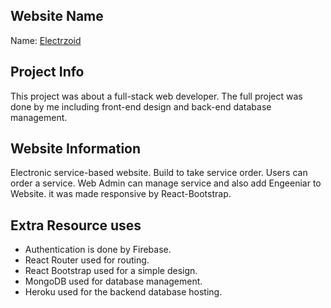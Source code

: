 ## Website Name

Name: [Electrzoid](https://electrzoid.web.app/)

## Project Info

This project was about a full-stack web developer. The full project was done by me including front-end design and back-end database management.

## Website Information

Electronic service-based website. Build to take service order. Users can order a service. Web Admin can manage service and also add Engeeniar to Website. it was made responsive by React-Bootstrap.


## Extra Resource uses

* Authentication is done by Firebase.
* React Router used for routing.
* React Bootstrap used for a simple design.
* MongoDB used for database management. 
* Heroku used for the backend database hosting.
